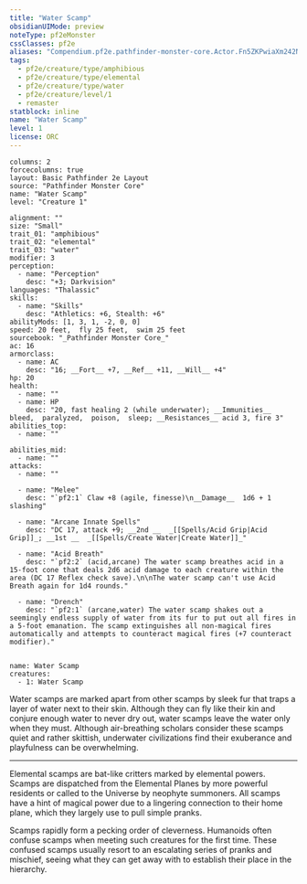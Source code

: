 ```yaml
---
title: "Water Scamp"
obsidianUIMode: preview
noteType: pf2eMonster
cssClasses: pf2e
aliases: "Compendium.pf2e.pathfinder-monster-core.Actor.Fn5ZKPwiaXm242Np" 
tags:
  - pf2e/creature/type/amphibious
  - pf2e/creature/type/elemental
  - pf2e/creature/type/water
  - pf2e/creature/level/1
  - remaster
statblock: inline
name: "Water Scamp"
level: 1
license: ORC
---
```


```statblock
columns: 2
forcecolumns: true
layout: Basic Pathfinder 2e Layout
source: "Pathfinder Monster Core"
name: "Water Scamp"
level: "Creature 1"

alignment: ""
size: "Small"
trait_01: "amphibious"
trait_02: "elemental"
trait_03: "water"
modifier: 3
perception:
  - name: "Perception"
    desc: "+3; Darkvision"
languages: "Thalassic"
skills:
  - name: "Skills"
    desc: "Athletics: +6, Stealth: +6"
abilityMods: [1, 3, 1, -2, 0, 0]
speed: 20 feet,  fly 25 feet,  swim 25 feet
sourcebook: "_Pathfinder Monster Core_"
ac: 16
armorclass:
  - name: AC
    desc: "16; __Fort__ +7, __Ref__ +11, __Will__ +4"
hp: 20
health:
  - name: ""
  - name: HP
    desc: "20, fast healing 2 (while underwater); __Immunities__  bleed,  paralyzed,  poison,  sleep; __Resistances__ acid 3, fire 3"
abilities_top:
  - name: ""

abilities_mid:
  - name: ""
attacks:
  - name: ""

  - name: "Melee"
    desc: "`pf2:1` Claw +8 (agile, finesse)\n__Damage__  1d6 + 1 slashing"

  - name: "Arcane Innate Spells"
    desc: "DC 17, attack +9; __2nd __  _[[Spells/Acid Grip|Acid Grip]]_; __1st __  _[[Spells/Create Water|Create Water]]_"

  - name: "Acid Breath"
    desc: "`pf2:2` (acid,arcane) The water scamp breathes acid in a 15-foot cone that deals 2d6 acid damage to each creature within the area (DC 17 Reflex check save).\n\nThe water scamp can't use Acid Breath again for 1d4 rounds."

  - name: "Drench"
    desc: "`pf2:1` (arcane,water) The water scamp shakes out a seemingly endless supply of water from its fur to put out all fires in a 5-foot emanation. The scamp extinguishes all non-magical fires automatically and attempts to counteract magical fires (+7 counteract modifier)."
 
```

```encounter-table
name: Water Scamp
creatures:
  - 1: Water Scamp
```



Water scamps are marked apart from other scamps by sleek fur that traps a layer of water next to their skin. Although they can fly like their kin and conjure enough water to never dry out, water scamps leave the water only when they must. Although air-breathing scholars consider these scamps quiet and rather skittish, underwater civilizations find their exuberance and playfulness can be overwhelming.

* * *

Elemental scamps are bat-like critters marked by elemental powers. Scamps are dispatched from the Elemental Planes by more powerful residents or called to the Universe by neophyte summoners. All scamps have a hint of magical power due to a lingering connection to their home plane, which they largely use to pull simple pranks.

Scamps rapidly form a pecking order of cleverness. Humanoids often confuse scamps when meeting such creatures for the first time. These confused scamps usually resort to an escalating series of pranks and mischief, seeing what they can get away with to establish their place in the hierarchy.
